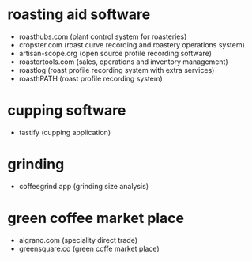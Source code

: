 
# roasting aid software
- roasthubs.com (plant control system for roasteries)
- cropster.com (roast curve recording and roastery operations system)
- artisan-scope.org (open source profile recording software)
- roastertools.com (sales, operations and inventory management)
- roastlog (roast profile recording system with extra services)
- roasthPATH (roast profile recording system)


# cupping software
- tastify (cupping application)

# grinding
- coffeegrind.app (grinding size analysis)

# green coffee market place
- algrano.com (speciality direct trade)
- greensquare.co (green coffe market place)
